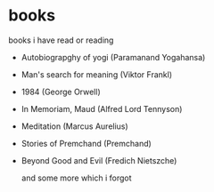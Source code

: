 # books
 books i have read or reading


 - Autobiograpghy of yogi (Paramanand Yogahansa)
 - Man's search for meaning (Viktor Frankl)
 - 1984 (George Orwell)
 - In Memoriam, Maud (Alfred Lord Tennyson)
 - Meditation (Marcus Aurelius)
 - Stories of Premchand (Premchand)
 - Beyond Good and Evil (Fredich Nietszche)


   and some more which i forgot
